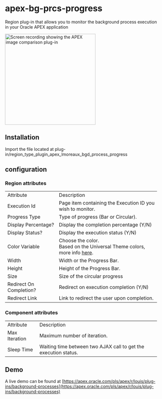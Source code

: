 # apex-bg-prcs-progress
Region plug-in that allows you to monitor the background process execution in your Oracle APEX application

<img alt="Screen recording showing the APEX image comparison plug-in" src="https://github.com/LouisMoreaux/apex-bg-prcs-progress/blob/main/assets/apex-bg-prcs-progress.gif?raw=true" width="300" height="300"></img>

## Installation
Import the file located at plug-in/region_type_plugin_apex_lmoreaux_bgd_process_progress

## configuration
### Region attributes
<table>
<tr>
<td> Attribute </td> <td> Description </td>
</tr>
<tr>
<td> Execution Id </td>
<td> Page item containing the Execution ID you wish to monitor.</td>
</tr>
<tr>
<td> Progress Type </td>
<td> Type of progress (Bar or Circular). </td>
</tr>
<tr>
<td> Display Percentage? </td>
<td> Display the completion percentage (Y/N) </td>
</tr>
<tr>
<td> Display Status? </td>
<td> Display the execution status (Y/N) </td>
</tr>
<tr>
<td> Color Variable </td>
<td> Choose the color.<br>Based on the Universal Theme colors, more info <a href="https://apex.oracle.com/pls/apex/r/apex_pm/ut/color-and-status-modifiers">here</a>. </td>
</tr>
<tr>
<td> Width </td>
<td> Width or the Progress Bar. </td>
</tr>
<tr>
<td> Height </td>
<td> Height of the Progress Bar. </td>
</tr>
<tr>
<td> Size </td>
<td> Size of the circular progress </td>
</tr>
<tr>
<td> Redirect On Completion? </td>
<td> Redirect on execution completion (Y/N) </td>
</tr>
<tr>
<td> Redirect Link </td>
<td> Link to redirect the user upon completion. </td>
</tr>
</table>

### Component attributes
<table>
<tr>
<td> Attribute </td> <td> Description </td>
</tr>
<tr>
<td> Max Iteration </td>
<td> Maximum number of iteration.</td>
</tr>
<tr>
<td> Sleep Time </td>
<td> Waiting time between two AJAX call to get the execution status. </td>
</tr>
<tr>
</table>

## Demo
A live demo can be found at [https://apex.oracle.com/pls/apex/r/louis/plug-ins/background-processes](https://apex.oracle.com/pls/apex/r/louis/plug-ins/background-processes)
